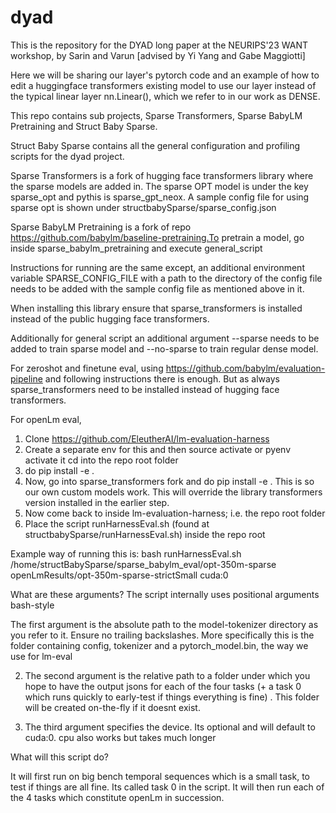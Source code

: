 # dyad

This is the repository for the DYAD long paper at the NEURIPS'23 WANT workshop, by Sarin and Varun [advised by Yi Yang and Gabe Maggiotti]

Here we will be sharing our layer's pytorch code and an example of how to edit a huggingface transformers existing model to use our layer instead of the typical linear layer nn.Linear(), which we refer to in our work as DENSE.

This repo contains sub projects, Sparse Transformers, Sparse BabyLM Pretraining and Struct Baby Sparse.

Struct Baby Sparse contains all the general configuration and profiling scripts for the dyad project.

Sparse Transformers is a fork of hugging face transformers library where the sparse models are added in. The sparse OPT model is under the key sparse_opt and pythis is sparse_gpt_neox. A sample config file for using sparse opt is shown under structbabySparse/sparse_config.json

Sparse BabyLM Pretraining is a fork of repo https://github.com/babylm/baseline-pretraining.To pretrain a model, go inside sparse_babylm_pretraining and execute general_script

Instructions for running are the same except, an additional environment variable SPARSE_CONFIG_FILE with a path to the directory of the config file needs to be added with the sample config file as mentioned above in it.

When installing this library ensure that sparse_transformers is installed instead of the public hugging face transformers.

Additionally for general script an additional argument --sparse needs to be added to train sparse model and --no-sparse to train regular dense model.

For zeroshot and finetune eval, using https://github.com/babylm/evaluation-pipeline and following instructions there is enough. But as always sparse_transformers need to be installed instead of hugging face transformers.

For openLm eval, 
1. Clone https://github.com/EleutherAI/lm-evaluation-harness
2. Create a separate env for this and then source activate or pyenv activate it
cd into the repo root folder
3. do pip install -e .
4. Now, go into sparse_transformers fork and do pip install -e .  This is so our own custom models work. This will override the library transformers version installed in the earlier step.
5. Now come back to inside lm-evaluation-harness; i.e. the repo root folder
6. Place the script runHarnessEval.sh (found at structbabySparse/runHarnessEval.sh) inside the repo root

Example way of running this is:
bash runHarnessEval.sh /home/structBabySparse/sparse_babylm_eval/opt-350m-sparse openLmResults/opt-350m-sparse-strictSmall cuda:0

What are these arguments? The script internally uses positional arguments bash-style

The first argument is the absolute path to the model-tokenizer directory as you refer to it. Ensure no trailing backslashes. More specifically this is the folder containing config, tokenizer and a pytorch_model.bin, the way we use for lm-eval

2. The second argument is the relative path to a  folder under which you hope to have the output jsons for each of the four tasks (+ a task 0 which runs quickly to early-test if things    everything is fine) . This folder will be created on-the-fly if it doesnt exist.

3. The third argument specifies the device. Its optional and will default to cuda:0. cpu also works but takes much longer

What will this script do?

It will first run on big bench temporal sequences which is a small task, to test if things are all fine. Its called task 0 in the script.
It will then run each of the 4 tasks which constitute openLm in succession.